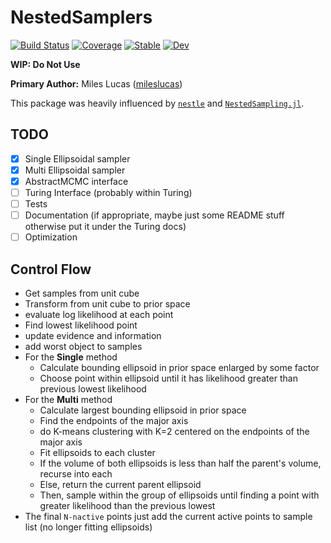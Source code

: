 # NestedSamplers

[![Build Status](https://github.com/mileslucas/NestedSamplers.jl/workflows/CI/badge.svg)](https://github.com/mileslucas/NestedSamplers.jl/actions)
[![Coverage](https://codecov.io/gh/mileslucas/NestedSamplers.jl/branch/master/graph/badge.svg)](https://codecov.io/gh/mileslucas/NestedSamplers.jl)
[![Stable](https://img.shields.io/badge/docs-stable-blue.svg)](https://mileslucas.github.io/NestedSamplers.jl/stable)
[![Dev](https://img.shields.io/badge/docs-dev-blue.svg)](https://mileslucas.github.io/NestedSamplers.jl/dev)

**WIP: Do Not Use**

**Primary Author:** Miles Lucas ([mileslucas](https://github.com/mileslucas))

This package was heavily influenced by [`nestle`](https://github.com/kbarbary/nestle) and [`NestedSampling.jl`](https://github.com/kbarbary/NestedSampling.jl).

## TODO

- [x] Single Ellipsoidal sampler
- [x] Multi Ellipsoidal sampler
- [x] AbstractMCMC interface
- [ ] Turing Interface (probably within Turing)
- [ ] Tests
- [ ] Documentation (if appropriate, maybe just some README stuff otherwise put it  under the Turing docs)
- [ ] Optimization

## Control Flow


* Get samples from unit cube
* Transform from unit cube to prior space
* evaluate log likelihood at each point
* Find lowest likelihood point
* update evidence and information
* add worst object to samples
* For the **Single** method
  * Calculate bounding ellipsoid in prior space enlarged by some factor
  * Choose point within ellipsoid until it has likelihood greater than previous lowest likelihood
* For the **Multi** method
  * Calculate largest bounding ellipsoid in prior space
  * Find the endpoints of the major axis
  * do K-means clustering with K=2 centered on the endpoints of the major axis
  * Fit ellipsoids to each cluster
  * If the volume of both ellipsoids is less than half the parent's volume, recurse into each
  * Else, return the current parent ellipsoid
  * Then, sample within the group of ellipsoids until finding a point with greater likelihood than the previous lowest
* The final `N-nactive` points just add the current active points to sample list (no longer fitting ellipsoids)
